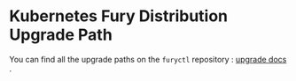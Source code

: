 # Kubernetes Fury Distribution Upgrade Path

You can find all the upgrade paths on the `furyctl` repository : [upgrade docs](https://github.com/sighupio/furyctl/tree/develop/docs/upgrades/kfd) .